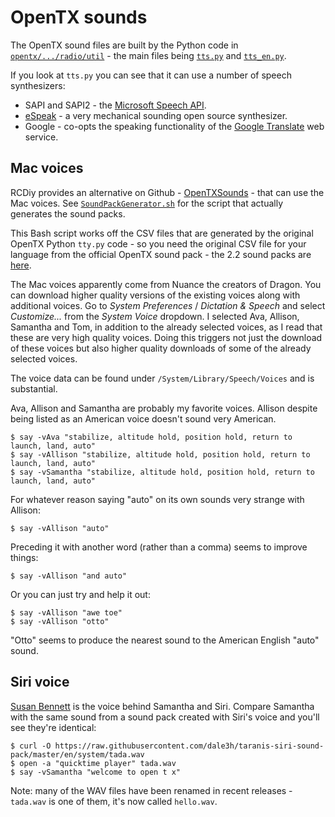 OpenTX sounds
=============

The OpenTX sound files are built by the Python code in [`opentx/.../radio/util`](https://github.com/opentx/opentx/blob/2.2/radio/util) - the main files being [`tts.py`](https://github.com/opentx/opentx/blob/2.2/radio/util/tts.py) and [`tts_en.py`](https://github.com/opentx/opentx/blob/2.2/radio/util/tts_en.py).

If you look at `tts.py` you can see that it can use a number of speech synthesizers:

* SAPI and SAPI2 - the [Microsoft Speech API](https://en.wikipedia.org/wiki/Microsoft_Speech_API).
* [eSpeak](http://espeak.sourceforge.net/) - a very mechanical sounding open source synthesizer.
* Google - co-opts the speaking functionality of the [Google Translate](https://translate.google.com/) web service.

Mac voices
----------

RCDiy provides an alternative on Github - [OpenTXSounds](https://github.com/RCdiy/OpenTXSounds) - that can use the Mac voices. See [`SoundPackGenerator.sh`](https://github.com/RCdiy/OpenTXSounds/blob/master/Mac%20Apps%20Scripts/SoundPackGenerator.sh) for the script that actually generates the sound packs.

This Bash script works off the CSV files that are generated by the original OpenTX Python `tty.py` code - so you need the original CSV file for your language from the official OpenTX sound pack - the 2.2 sound packs are [here](http://downloads.open-tx.org/2.2/sdcard/opentx-x7/).

The Mac voices apparently come from Nuance the creators of Dragon. You can download higher quality versions of the existing voices along with additional voices.  Go to _System Preferences_ / _Dictation & Speech_ and select _Customize..._ from the _System Voice_ dropdown. I selected Ava, Allison, Samantha and Tom, in addition to the already selected voices, as I read that these are very high quality voices. Doing this triggers not just the download of these voices but also higher quality downloads of some of the already selected voices.

The voice data can be found under `/System/Library/Speech/Voices` and is substantial.

Ava, Allison and Samantha are probably my favorite voices. Allison despite being listed as an American voice doesn't sound very American.

    $ say -vAva "stabilize, altitude hold, position hold, return to launch, land, auto"
    $ say -vAllison "stabilize, altitude hold, position hold, return to launch, land, auto"
    $ say -vSamantha "stabilize, altitude hold, position hold, return to launch, land, auto"

For whatever reason saying "auto" on its own sounds very strange with Allison:

    $ say -vAllison "auto"

Preceding it with another word (rather than a comma) seems to improve things:

    $ say -vAllison "and auto"

Or you can just try and help it out:

    $ say -vAllison "awe toe"
    $ say -vAllison "otto"

"Otto" seems to produce the nearest sound to the American English "auto" sound.

Siri voice
----------

[Susan Bennett](https://en.wikipedia.org/wiki/Susan_Bennett) is the voice behind Samantha and Siri. Compare Samantha with the same sound from a sound pack created with Siri's voice and you'll see they're identical:

    $ curl -O https://raw.githubusercontent.com/dale3h/taranis-siri-sound-pack/master/en/system/tada.wav
    $ open -a "quicktime player" tada.wav
    $ say -vSamantha "welcome to open t x"

Note: many of the WAV files have been renamed in recent releases - `tada.wav` is one of them, it's now called `hello.wav`.
